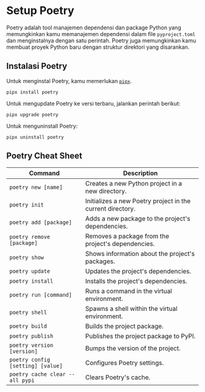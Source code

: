 # Setup Poetry

Poetry adalah tool manajemen dependensi dan package Python yang memungkinkan kamu memanajemen dependensi dalam file `pyproject.toml` dan menginstalnya dengan satu perintah. Poetry juga memungkinkan kamu membuat proyek Python baru dengan struktur direktori yang disarankan.

## Instalasi Poetry

Untuk menginstal Poetry, kamu memerlukan [`pipx`](./setup_pipx).

```{code-block} bash
pipx install poetry
```

Untuk mengupdate Poetry ke versi terbaru, jalankan perintah berikut:

```{code-block} bash
pipx upgrade poetry
```

Untuk menguninstall Poetry:

```{code-block} bash
pipx uninstall poetry
```

## Poetry Cheat Sheet

| Command                           | Description                                                |
| --------------------------------- | ---------------------------------------------------------- |
| `poetry new [name]`               | Creates a new Python project in a new directory.           |
| `poetry init`                     | Initializes a new Poetry project in the current directory. |
| `poetry add [package]`            | Adds a new package to the project's dependencies.          |
| `poetry remove [package]`         | Removes a package from the project's dependencies.         |
| `poetry show`                     | Shows information about the project's packages.            |
| `poetry update`                   | Updates the project's dependencies.                        |
| `poetry install`                  | Installs the project's dependencies.                       |
| `poetry run [command]`            | Runs a command in the virtual environment.                 |
| `poetry shell`                    | Spawns a shell within the virtual environment.             |
| `poetry build`                    | Builds the project package.                                |
| `poetry publish`                  | Publishes the project package to PyPI.                     |
| `poetry version [version]`        | Bumps the version of the project.                          |
| `poetry config [setting] [value]` | Configures Poetry settings.                                |
| `poetry cache clear --all pypi`   | Clears Poetry's cache.                                     |
